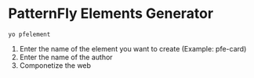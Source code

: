 # PatternFly Elements Generator

```
yo pfelement
```

1. Enter the name of the element you want to create (Example: pfe-card)
2. Enter the name of the author
3. Componetize the web
